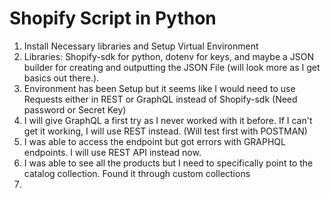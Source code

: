 # Shopify Script in Python

1. Install Necessary libraries and Setup Virtual Environment
2. Libraries: Shopify-sdk for python, dotenv for keys, and maybe a JSON builder for creating and outputting the JSON File (will look more as I get basics out there.).
3. Environment has been Setup but it seems like I would need to use Requests either in REST or GraphQL instead of Shopify-sdk (Need password or Secret Key) 
4. I will give GraphQL a first try as I never worked with it before. If I can't get it working, I will use REST instead. (Will test first with POSTMAN)
5. I was able to access the endpoint but got errors with GRAPHQL endpoints. I will use REST API instead now. 
6. I was able to see all the products but I need to specifically point to the catalog collection. Found it through custom collections
7. 
